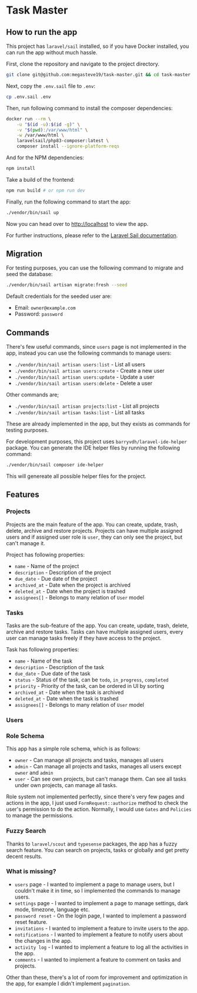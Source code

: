 # Task Master

## How to run the app

This project has `laravel/sail` installed, so if you have Docker installed, you can run the app without much hassle.

First, clone the repository and navigate to the project directory.

```bash
git clone git@github.com:megasteve19/task-master.git && cd task-master
```

Next, copy the `.env.sail` file to `.env`:

```bash
cp .env.sail .env
```

Then, run following command to install the composer dependencies:

```bash
docker run --rm \
    -u "$(id -u):$(id -g)" \
    -v "$(pwd):/var/www/html" \
    -w /var/www/html \
    laravelsail/php83-composer:latest \
    composer install --ignore-platform-reqs
```

And for the NPM dependencies:

```bash
npm install
```

Take a build of the frontend:

```bash
npm run build # or npm run dev
```

Finally, run the following command to start the app:

```bash
./vendor/bin/sail up
```

Now you can head over to [http://localhost](http://localhost) to view the app.

For further instructions, please refer to the [Laravel Sail documentation](https://laravel.com/docs/10.x/sail).

## Migration

For testing purposes, you can use the following command to migrate and seed the database:

```bash
./vendor/bin/sail artisan migrate:fresh --seed
```

Default credentials for the seeded user are:

- Email: `owner@example.com`
- Password: `password`

## Commands

There's few useful commands, since `users` page is not implemented in the app, instead you can use the following commands to manage users:

- `./vendor/bin/sail artisan users:list` - List all users
- `./vendor/bin/sail artisan users:create` - Create a new user
- `./vendor/bin/sail artisan users:update` - Update a user
- `./vendor/bin/sail artisan users:delete` - Delete a user

Other commands are;

- `./vendor/bin/sail artisan projects:list` - List all projects
- `./vendor/bin/sail artisan tasks:list` - List all tasks

These are already implemented in the app, but they exists as commands for testing purposes.

For development purposes, this project uses `barryvdh/laravel-ide-helper` package. You can generate the IDE helper files by running the following command:

```bash
./vendor/bin/sail composer ide-helper
```

This will genereate all possible helper files for the project.

## Features

### Projects

Projects are the main feature of the app. You can create, update, trash, delete, archive and restore projects. Projects can have multiple assigned users and if assigned user role is `user`, they can only see the project, but can't manage it.

Project has following properties:

- `name` - Name of the project
- `description` - Description of the project
- `due_date` - Due date of the project
- `archived_at` - Date when the project is archived
- `deleted_at` - Date when the project is trashed
- `assignees[]` - Belongs to many relation of `User` model

### Tasks

Tasks are the sub-feature of the app. You can create, update, trash, delete, archive and restore tasks. Tasks can have multiple assigned users, every user can manage tasks freely if they have access to the project.

Task has following properties:

- `name` - Name of the task
- `description` - Description of the task
- `due_date` - Due date of the task
- `status` - Status of the task, can be `todo`, `in_progress`, `completed`
- `priority` - Priority of the task, can be ordered in UI by sorting
- `archived_at` - Date when the task is archived
- `deleted_at` - Date when the task is trashed
- `assignees[]` - Belongs to many relation of `User` model

### Users

### Role Schema

This app has a simple role schema, which is as follows:

- `owner` - Can manage all projects and tasks, manages all users
- `admin` - Can manage all projects and tasks, manages all users except `owner` and `admin`
- `user` - Can see own projects, but can't manage them. Can see all tasks under own projects, can manage all tasks.

Role system not implemented perfectly, since there's very few pages and actions in the app, I just used `FormRequest::authorize` method to check the user's permission to do the action. Normally, I would use `Gates` and `Policies` to manage the permissions.

### Fuzzy Search

Thanks to `laravel/scout` and `typesense` packages, the app has a fuzzy search feature. You can search on projects, tasks or globally and get pretty decent results.

### What is missing?

- `users` page - I wanted to implement a page to manage users, but I couldn't make it in time, so I implemented the commands to manage users.
- `settings` page - I wanted to implement a page to manage settings, dark mode, timezone, language etc.
- `password reset` - On the login page, I wanted to implement a password reset feature.
- `invitations` - I wanted to implement a feature to invite users to the app.
- `notifications` - I wanted to implement a feature to notify users about the changes in the app.
- `activity log` - I wanted to implement a feature to log all the activities in the app.
- `comments` - I wanted to implement a feature to comment on tasks and projects.

Other than these, there's a lot of room for improvement and optimization in the app, for example I didn't implement `pagination`.
